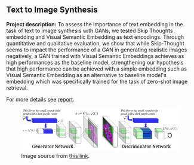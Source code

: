## Text to Image Synthesis

**Project description:** To assess the importance of text embedding in the task of text to image synthesis with GANs, we tested Skip Thoughts embedding and Visual Semantic Embedding as text encodings. Through quantitative and qualitative evaluation, we show that while Skip-Thought seems to impact the performance of a GAN in generating realistic images negatively, a GAN trained with Visual Semantic Embeddings achieves as high performances as the baseline model, strengthening our hypothesis that high performance can be achieved with a simple embedding such as Visual Semantic Embedding as an alternative to baseline model's embedding which was specifically trained for the task of zero-shot image retrieval. 

For more details see [report](/pdf/text.pdf).
<figure>
  <img src="images/texttoimg.png?raw=true">
  <figcaption> Image source from <a href="https://arxiv.org/pdf/1605.05396.pdf">this link</a>. </figcaption>
</figure>
